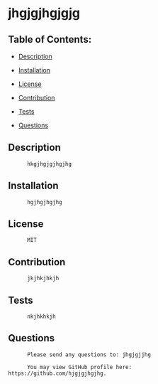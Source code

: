 # jhgjgjhgjgjg
   
## Table of Contents:

   - [Description](#description)

   - [Installation](#installation)

   - [License](#license) 

   - [Contribution](#contribution)

   - [Tests](#tests)

   - [Questions](#questions) 


## Description
          hkgjhgjgjhgjhg 
  
## Installation 
          hgjhgjhgjhg 
  
## License
          MIT 
  
## Contribution 
          jkjhkjhkjh 
  
## Tests
          nkjhkhkjh 
  
## Questions 
          Please send any questions to: jhgjgjjhg

          You may view GitHub profile here: https://github.com/hjgjgjhgjhg.
